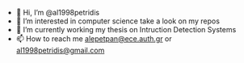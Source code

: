 - 👋 Hi, I’m @al1998petridis
- 👀 I’m interested in computer science take a look on my repos
- 🌱 I’m currently working my thesis on Intruction Detection Systems
- 📫 How to reach me alepetpan@ece.auth.gr or al1998petridis@gmail.com

<!---
al1998petridis/al1998petridis is a ✨ special ✨ repository because its `README.md` (this file) appears on your GitHub profile.
You can click the Preview link to take a look at your changes.
--->
